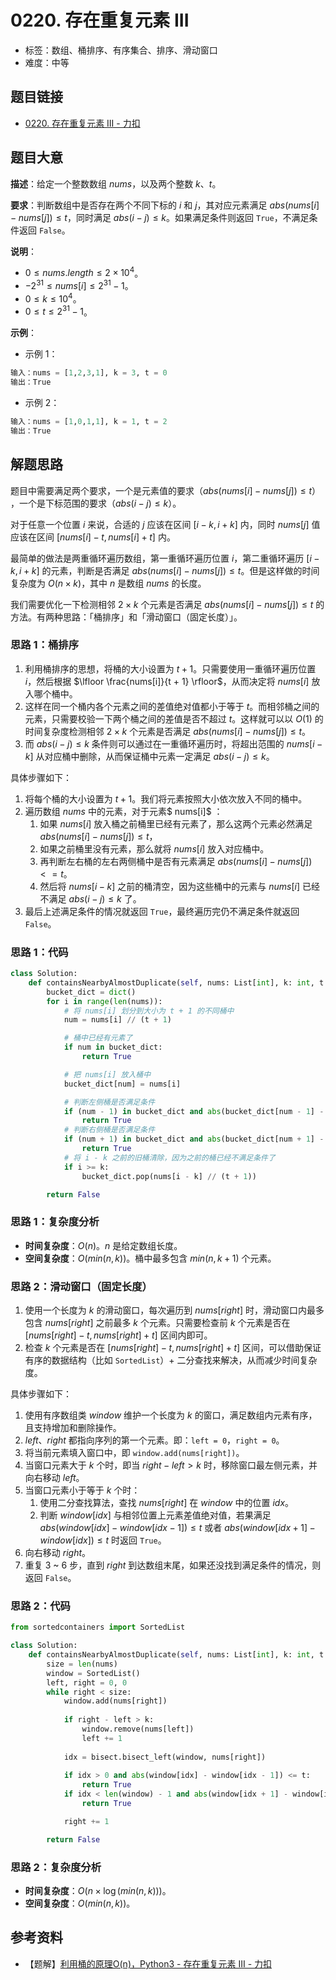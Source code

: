 # 0220. 存在重复元素 III

- 标签：数组、桶排序、有序集合、排序、滑动窗口
- 难度：中等

## 题目链接

- [0220. 存在重复元素 III - 力扣](https://leetcode.cn/problems/contains-duplicate-iii/)

## 题目大意

**描述**：给定一个整数数组 $nums$，以及两个整数 $k$、$t$。

**要求**：判断数组中是否存在两个不同下标的 $i$ 和 $j$，其对应元素满足 $abs(nums[i] - nums[j]) \le t$，同时满足 $abs(i - j) \le k$。如果满足条件则返回 `True`，不满足条件返回 `False`。

**说明**：

- $0 \le nums.length \le 2 \times 10^4$。
- $-2^{31} \le nums[i] \le 2^{31} - 1$。
- $0 \le k \le 10^4$。
- $0 \le t \le 2^{31} - 1$。

**示例**：

- 示例 1：

```python
输入：nums = [1,2,3,1], k = 3, t = 0
输出：True
```

- 示例 2：

```python
输入：nums = [1,0,1,1], k = 1, t = 2
输出：True
```

## 解题思路

题目中需要满足两个要求，一个是元素值的要求（$abs(nums[i] - nums[j]) \le t$） ，一个是下标范围的要求（$abs(i - j) \le k$）。

对于任意一个位置 $i$ 来说，合适的 $j$ 应该在区间 $[i - k, i + k]$ 内，同时 $nums[j]$ 值应该在区间 $[nums[i] - t, nums[i] + t]$ 内。

最简单的做法是两重循环遍历数组，第一重循环遍历位置 $i$，第二重循环遍历 $[i - k, i + k]$ 的元素，判断是否满足 $abs(nums[i] - nums[j]) \le t$。但是这样做的时间复杂度为 $O(n \times k)$，其中 $n$ 是数组 $nums$ 的长度。

我们需要优化一下检测相邻 $2 \times k$ 个元素是否满足 $abs(nums[i] - nums[j]) \le t$ 的方法。有两种思路：「桶排序」和「滑动窗口（固定长度）」。

### 思路 1：桶排序

1. 利用桶排序的思想，将桶的大小设置为 $t + 1$。只需要使用一重循环遍历位置 $i$，然后根据 $\lfloor \frac{nums[i]}{t + 1} \rfloor$，从而决定将 $nums[i]$ 放入哪个桶中。
2. 这样在同一个桶内各个元素之间的差值绝对值都小于等于 $t$。而相邻桶之间的元素，只需要校验一下两个桶之间的差值是否不超过 $t$。这样就可以以 $O(1)$ 的时间复杂度检测相邻 $2 \times k$ 个元素是否满足 $abs(nums[i] - nums[j]) \le t$。
3. 而 $abs(i - j) \le k$ 条件则可以通过在一重循环遍历时，将超出范围的 $nums[i - k]$ 从对应桶中删除，从而保证桶中元素一定满足 $abs(i - j) \le k$。

具体步骤如下：

1. 将每个桶的大小设置为 $t + 1$。我们将元素按照大小依次放入不同的桶中。
2. 遍历数组 $nums$ 中的元素，对于元素$ nums[i]$ ：
   1. 如果 $nums[i]$ 放入桶之前桶里已经有元素了，那么这两个元素必然满足 $abs(nums[i] - nums[j]) \le t$，
   2. 如果之前桶里没有元素，那么就将 $nums[i]$ 放入对应桶中。
   3. 再判断左右桶的左右两侧桶中是否有元素满足 $abs(nums[i] - nums[j]) <= t$。
   4. 然后将 $nums[i - k]$ 之前的桶清空，因为这些桶中的元素与 $nums[i]$ 已经不满足 $abs(i - j) \le k$ 了。
3. 最后上述满足条件的情况就返回 `True`，最终遍历完仍不满足条件就返回 `False`。

### 思路 1：代码

```python
class Solution:
    def containsNearbyAlmostDuplicate(self, nums: List[int], k: int, t: int) -> bool:
        bucket_dict = dict()
        for i in range(len(nums)):
            # 将 nums[i] 划分到大小为 t + 1 的不同桶中
            num = nums[i] // (t + 1)

            # 桶中已经有元素了
            if num in bucket_dict:
                return True

            # 把 nums[i] 放入桶中
            bucket_dict[num] = nums[i]

            # 判断左侧桶是否满足条件
            if (num - 1) in bucket_dict and abs(bucket_dict[num - 1] - nums[i]) <= t:
                return True
            # 判断右侧桶是否满足条件
            if (num + 1) in bucket_dict and abs(bucket_dict[num + 1] - nums[i]) <= t:
                return True
            # 将 i - k 之前的旧桶清除，因为之前的桶已经不满足条件了
            if i >= k:
                bucket_dict.pop(nums[i - k] // (t + 1))

        return False
```

### 思路 1：复杂度分析

- **时间复杂度**：$O(n)$。$n$ 是给定数组长度。
- **空间复杂度**：$O(min(n, k))$。桶中最多包含 $min(n, k + 1)$ 个元素。

### 思路 2：滑动窗口（固定长度）

1. 使用一个长度为 $k$ 的滑动窗口，每次遍历到 $nums[right]$ 时，滑动窗口内最多包含 $nums[right]$ 之前最多 $k$ 个元素。只需要检查前 $k$ 个元素是否在 $[nums[right] - t, nums[right] + t]$ 区间内即可。
2. 检查 $k$ 个元素是否在 $[nums[right] - t, nums[right] + t]$ 区间，可以借助保证有序的数据结构（比如 `SortedList`）+ 二分查找来解决，从而减少时间复杂度。

具体步骤如下：

1. 使用有序数组类 $window$ 维护一个长度为 $k$ 的窗口，满足数组内元素有序，且支持增加和删除操作。
2. $left$、$right$ 都指向序列的第一个元素。即：`left = 0`，`right = 0`。
3. 将当前元素填入窗口中，即 `window.add(nums[right])`。
4. 当窗口元素大于 $k$ 个时，即当 $right - left > k$ 时，移除窗口最左侧元素，并向右移动 $left$。
5. 当窗口元素小于等于 $k$ 个时：
   1. 使用二分查找算法，查找 $nums[right]$ 在 $window$ 中的位置 $idx$。
   2. 判断 $window[idx]$ 与相邻位置上元素差值绝对值，若果满足 $abs(window[idx] - window[idx - 1]) \le t$ 或者 $abs(window[idx + 1] - window[idx]) \le t$ 时返回 `True`。
6. 向右移动 $right$。
7. 重复 $3$ ~ $6$ 步，直到 $right$ 到达数组末尾，如果还没找到满足条件的情况，则返回 `False`。

### 思路 2：代码

```python
from sortedcontainers import SortedList

class Solution:
    def containsNearbyAlmostDuplicate(self, nums: List[int], k: int, t: int) -> bool:
        size = len(nums)
        window = SortedList()
        left, right = 0, 0
        while right < size:
            window.add(nums[right])
            
            if right - left > k:
                window.remove(nums[left])
                left += 1
            
            idx = bisect.bisect_left(window, nums[right])
            
            if idx > 0 and abs(window[idx] - window[idx - 1]) <= t:
                return True
            if idx < len(window) - 1 and abs(window[idx + 1] - window[idx]) <= t:
                return True

            right += 1

        return False
```

### 思路 2：复杂度分析

- **时间复杂度**：$O(n \times \log (min(n, k)))$。
- **空间复杂度**：$O(min(n, k))$。

## 参考资料

- 【题解】[利用桶的原理O(n)，Python3 - 存在重复元素 III - 力扣](https://leetcode.cn/problems/contains-duplicate-iii/solution/li-yong-tong-de-yuan-li-onpython3-by-zhou-pen-chen/)
